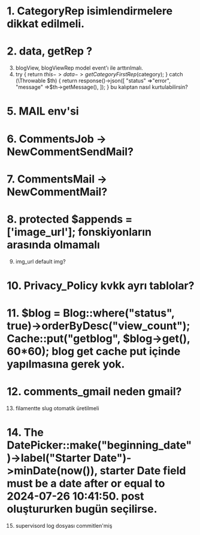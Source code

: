 # 1. CategoryRep isimlendirmelere dikkat edilmeli.
# 2. data, getRep ?
 3. blogView, blogViewRep model event'ı ile arttırılmalı.
 4. try {
return  $this->data->getCategoryFirstRep($category);
} catch (\Throwable $th) {
return  response()->json([
"status"  =>"error",
"message"  =>$th->getMessage(),
]);
} bu kalıptan nasıl kurtulabilirsin?
# 5. MAIL env'si
# 6. CommentsJob -> NewCommentSendMail?
# 7. CommentsMail -> NewCommentMail?
# 8. protected $appends = ['image_url']; fonskiyonların arasında olmamalı
 9. img_url default img?
# 10. Privacy_Policy kvkk ayrı tablolar?
# 11. $blog =  Blog::where("status", true)->orderByDesc("view_count"); Cache::put("getblog", $blog->get(), 60*60); blog get cache put içinde yapılmasına gerek yok.
# 12. comments_gmail neden gmail?
 13. filamentte slug otomatik üretilmeli
# 14. The DatePicker::make("beginning_date")->label("Starter Date")->minDate(now()), starter Date field must be a date after or equal to 2024-07-26 10:41:50. post oluştururken bugün seçilirse.
 15. supervisord log dosyası commitlen'miş